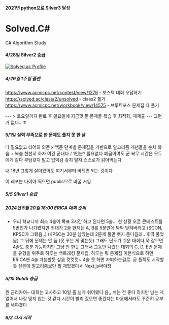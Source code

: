 #### 2021년 python으로 Silver3 달성

# Solved.C#
C# Algorithm Study
#### 4/28일 Silver2 승급

[![Solved.ac Profile](http://mazassumnida.wtf/api/v2/generate_badge?boj=qetqet910)](https://solved.ac/qetqet910/)

##### 4/29일 1주일 플랜

https://www.acmicpc.net/contest/view/1279 - 포스텍 대회 오답하기
https://solved.ac/class/2/unsolved - class2 풀기
https://www.acmicpc.net/workbook/view/14575 - 브루트포스 문제집 다 풀기 

--- > 토요일까지 완료 후 일요일에 지금껏 푼 문제들 복습 후 최적화, 재제출 ---
그런 거 없다.. ㅎ

#### 5/1일 실력 부족으로 한 문제도 풀지 못 한 날

다 필요없고 티어의 의존 x 백준 단계별 문제집을 기반으로
알고리즘 개념들을 순차 학습 + 복습
천천히 하자 여긴 군대다 / 1인분? 필요없다 폐급이여도 군 복무 시간은 모두에게 같다
부담갖지 말고 압박감 갖지 말자 스스로가 갉아먹는다

내 18년 그렇게 살아왔어도 여기서부터 바뀌면 되는 것이다

이 레포는 다이아 찍으면 public으로 바꿀 거임

##### 5/5 Silver1 승급

##### 2024년 5월 20일 18:00 ERICA 대회 준비
- 우리 학교니까 최소 4솔이 목표 3시간 하고 된다면 5솔...
 현 상황 오픈 콘테스트를 5번인가 나가봤지만 최대가 2솔
 현재는 A, B를 5분안에 탁탁 맞혀버리고 (SCON, KPSC가 그랬음..) 
 (KPSC는 30분 남았는데 2문제 풀면 뱃지 준다길래.. 후딱 풀었음)
 그 뒤에 문제는 안 품 (못 푸는 게 맞는듯) 그래도 난도가 쉬운 대회다 
 쭉 잡으면 4솔도 충분 가능하지만 그냥 안 한듯 그래서 그동안 나갔던 대회의 
 C, D, E번 문제들 유형을 위주로 하루는 백트래킹 문제집, 하루는 뭐 문제집
 이런식으로 하면 ERICA떈 4솔 가능할듯 싶음 컷컷컷~ 4솔 못 하면 자퇴하는걸로. 
 곧 플젝도 시작할듯 싶은데 알고리즘보단 훨 재밌겠다ㅎ Next.js써야징

##### 5/15 Gold5 승급

뭔 근리카여~ 대회는 고사하고 10일 좀 넘게 쉬어봤다 음,, 쉬는 건 좋다 하지만 남는 게 없어서 나랑 맞지 않는 것 같다 시간이 빨리 갔으면 좋겠다는 마음에서라도 꾸준히 공부를 해야겠다

##### 6/2 다시 시작
